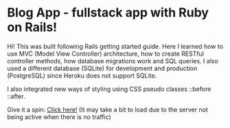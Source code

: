 # Blog App - fullstack app with Ruby on Rails!

Hi! This was built following Rails getting started guide. Here I learned how to use MVC (Model View Controller) architecture, how to create RESTful controller methods, how database migrations work and SQL queries. I also used a different database (SQLite) for development and production (PostgreSQL) since Heroku does not support SQLite.

I also integrated new ways of styling using CSS pseudo classes ::before ::after.

Give it a spin: [Click here!](www.trip-hub-tales.herokuapp.com/) (It may take a bit to load due to the server not being active when there is no traffic)

